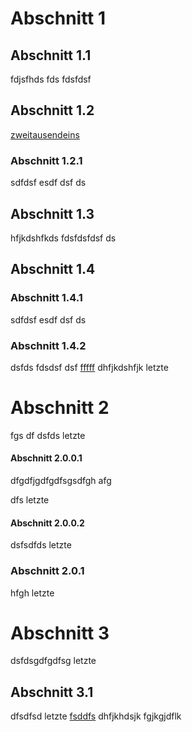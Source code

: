 # Abschnitt 1

## Abschnitt 1.1
fdjsfhds
fds
fdsfdsf

## Abschnitt 1.2
<!-- label: sec1.2 -->
[zweitausendeins](#zweritauseneins)

### Abschnitt 1.2.1
sdfdsf
esdf
dsf
ds


## Abschnitt 1.3
hfjkdshfkds
fdsfdsfdsf
ds

## Abschnitt 1.4
### Abschnitt 1.4.1
sdfdsf
esdf
dsf
ds

### Abschnitt 1.4.2
<!--label:einsvierzwei-->
dsfds
fdsdsf
dsf [fffff](#dsdsgjsidfl) dhfjkdshfjk
letzte


# Abschnitt 2
fgs
df
dsfds
letzte

#### Abschnitt 2.0.0.1
<!-- label:zweritauseneins-->

dfgdfjgdfgdfsgsdfgh
afg

dfs
letzte


#### Abschnitt 2.0.0.2
dsfsdfds
letzte

### Abschnitt 2.0.1

hfgh
letzte


# Abschnitt 3
dsfdsgdfgdfsg
letzte

## Abschnitt 3.1
dfsdfsd
letzte [fsddfs](#sec1.2) dhfjkhdsjk
fgjkgjdflk